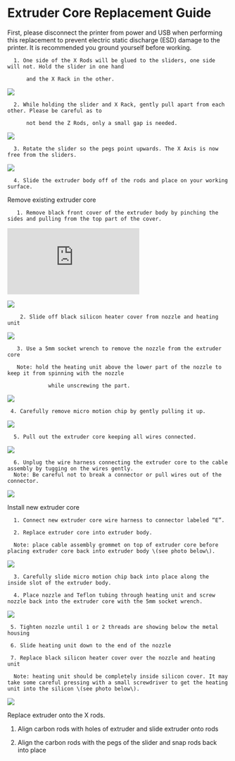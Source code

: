 # Extruder Core Replacement Guide

First, please disconnect the printer from power and USB when performing this replacement to prevent electric static discharge \(ESD\) damage to the printer. It is recommended you ground yourself before working. 

      1. One side of the X Rods will be glued to the sliders, one side will not. Hold the slider in one hand 

          and the X Rack in the other.

![](http://m3dhelp.com/support/assets/img_5570cbdf1efdc.png)

      2. While holding the slider and X Rack, gently pull apart from each other. Please be careful as to

          not bend the Z Rods, only a small gap is needed.

![](https://printm3d.com/solutions/assets/img_5571bd22c1969.png)

      3. Rotate the slider so the pegs point upwards. The X Axis is now free from the sliders.

![](https://printm3d.com/solutions/assets/img_5571bd3f5d6a0.png)

      4. Slide the extruder body off of the rods and place on your working surface.

Remove existing extruder core

       1. Remove black front cover of the extruder body by pinching the sides and pulling from the top part of the cover.

![](https://support.printm3d.com/scripts/file.php?view=Y&file=1cc8f772d360c45249e9c2d2a5c6d595)

![](http://m3dhelp.com/support/assets/img_55760b8177b94.png)

        2. Slide off black silicon heater cover from nozzle and heating unit

![](http://m3dhelp.com/support/assets/img_55760ba2e5691.png)

       3. Use a 5mm socket wrench to remove the nozzle from the extruder core

       Note: hold the heating unit above the lower part of the nozzle to keep it from spinning with the nozzle

                 while unscrewing the part.

![](http://m3dhelp.com/support/assets/img_55760bd073c91.png)

     4. Carefully remove micro motion chip by gently pulling it up.

![](http://m3dhelp.com/support/assets/img_55760bee31b27.png)

      5. Pull out the extruder core keeping all wires connected.

![](http://m3dhelp.com/support/assets/img_55760c0a05c66.png)

      6. Unplug the wire harness connecting the extruder core to the cable assembly by tugging on the wires gently.   
      Note: Be careful not to break a connector or pull wires out of the connector.

![](http://m3dhelp.com/support/assets/img_55760c1af3690.png)

Install new extruder core

      1. Connect new extruder core wire harness to connector labeled “E”.

      2. Replace extruder core into extruder body.

      Note: place cable assembly grommet on top of extruder core before placing extruder core back into extruder body \(see photo below\).

![](http://m3dhelp.com/support/assets/img_55760c3ec82a1.png)

      3. Carefully slide micro motion chip back into place along the inside slot of the extruder body.

      4. Place nozzle and Teflon tubing through heating unit and screw nozzle back into the extruder core with the 5mm socket wrench.

![](http://m3dhelp.com/support/assets/img_55760c5adeadb.png)

     5. Tighten nozzle until 1 or 2 threads are showing below the metal housing

     6. Slide heating unit down to the end of the nozzle

     7. Replace black silicon heater cover over the nozzle and heating unit

      Note: heating unit should be completely inside silicon cover. It may take some careful pressing with a small screwdriver to get the heating unit into the silicon \(see photo below\).

![](http://m3dhelp.com/support/assets/img_55760c77540c2.png)

Replace extruder onto the X rods.

   1. Align carbon rods with holes of extruder and slide extruder onto rods

   2. Align the carbon rods with the pegs of the slider and snap rods back into place

